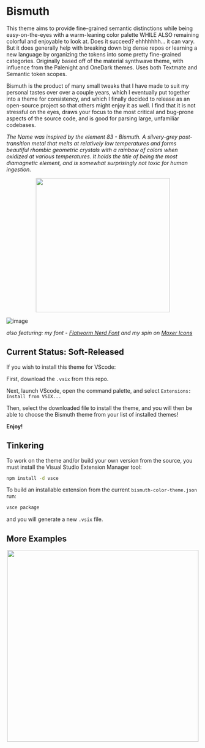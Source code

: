 # Bismuth

This theme aims to provide fine-grained semantic distinctions while being easy-on-the-eyes with a warm-leaning color palette WHILE ALSO remaining colorful and enjoyable to look at. Does it succeed? ehhhhhhh... it can vary. But it does generally help with breaking down big dense repos or learning a new language by organizing the tokens into some pretty fine-grained categories. Originally based off of the material synthwave theme, with influence from the Palenight and OneDark themes. Uses both Textmate and Semantic token scopes.

Bismuth is the product of many small tweaks that I have made to suit my personal tastes over over a couple years, which I eventually put together into a theme for consistency, and which I finally decided to release as an open-source project so that others might enjoy it as well. I find that it is not stressful on the eyes, draws your focus to the most critical and bug-prone aspects of the source code, and is good for parsing large, unfamiliar codebases.

*The Name was inspired by the element 83 - Bismuth. A silvery-grey post-transition metal that melts at relatively low temperatures and forms beautiful rhombic geometric crystals with a rainbow of colors when oxidized at various temperatures. It holds the title of being the most diamagnetic element, and is somewhat surprisingly not toxic for human ingestion.*

<p align="center">
  <img width="350rem" src="https://github.com/user-attachments/assets/d9da9866-0800-4829-9cd8-2a9d12479849">
</p>

![image](https://github.com/user-attachments/assets/ae488d73-95a3-4868-a6b0-8569a13db6f5)

*also featuring: my font - [Flatworm Nerd Font](https://github.com/ColinMelendez/Flatworm-Nerd-Font) and my spin on [Moxer Icons](https://github.com/ColinMelendez/moxer-icons-code)*


## Current Status: Soft-Released

If you wish to install this theme for VScode:

First, download the `.vsix` from this repo.

Next, launch VScode, open the command palette, and select `Extensions: Install from VSIX...`

Then, select the downloaded file to install the theme, and you will then be able to choose the Bismuth theme from your list of installed themes!

**Enjoy!**

## Tinkering

To work on the theme and/or build your own version from the source, you must install the Visual Studio Extension Manager tool:

```sh
npm install -d vsce
```

To build an installable extension from the current `bismuth-color-theme.json` run:

```sh
vsce package
```

and you will generate a new `.vsix` file.

## More Examples

<p align="center">
  <img width="500rem" src="https://github.com/user-attachments/assets/1b0e8c5f-9730-4b03-bec9-0c6e04982268">
</p>
